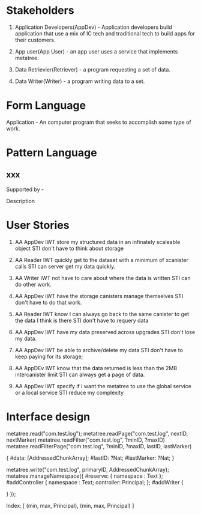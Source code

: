 

# Stakeholders

1. Application Developers(AppDev) - Application developers build application that use a mix of IC tech and traditional tech to build apps for their customers.

2. App user(App User) - an app user uses a service that implements metatree.

3. Data Retrievier(Retriever) - a program requesting a set of data.

4. Data Writer(Writer) - a program writing data to a set.

# Form Language

Application - An computer program that seeks to accomplish some type of work.


# Pattern Language

## xxx

Supported by -

Description

# User Stories

1. AA AppDev IWT store my structured data in an infinately scaleable object STI don't have to think about storage

2. AA Reader IWT quickly get to the dataset with a minimum of xcanister calls STI can server get my data quickly.

3. AA Writer IWT not have to care about where the data is written STI can do other work.

4. AA AppDev IWT have the storage canisters manage themselves STI don't have to do that work.

5. AA Reader IWT know I can always go back to the same canister to get the data I think is there STI don't have to requery data

6. AA AppDev IWT have my data preserved across upgrades STI don't lose my data.

7. AA AppDev IWT be able to archive/delete my data STI don't have to keep paying for its storage;

8. AA AppDEv IWT know that the data returned is less than the 2MB intercanister limit STI can always get a page of data.

9. AA AppDev IWT specify if I want the metatree to use the global service or a local service STI reduce my complexity



# Interface design

metatree.read("com.test.log");
metatree.readPage("com.test.log", nextID, nextMarker)
metatree.readFilter("com.test.log", ?minID, ?maxID)
metatree.readFilterPage("com.test.log", ?minID, ?maxID, lastID, lastMarker)

{
  #data: [AddressedChunkArray];
  #lastID: ?Nat;
  #lastMarker: ?Nat;
}

metatree.write("com.test.log", primaryID, AddressedChunkArray);
metatree.manageNamespace({
  #reserve: {
    namespace : Text
  };
  #addController {
    namespace : Text;
    controller: Principal;
  };
  #addWriter {

  }
});


Index: [
  (min, max, Principal),
  (min, max, Principal)
]